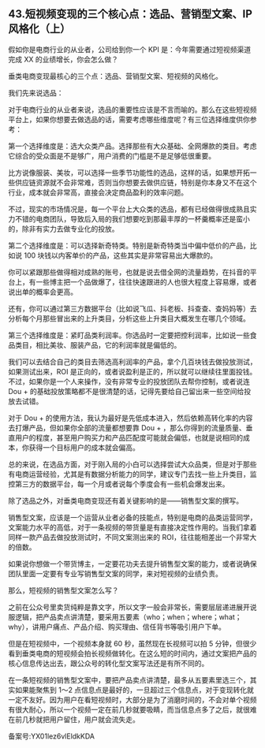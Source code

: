 ## 43.短视频变现的三个核心点：选品、营销型文案、IP 风格化（上）
假如你是电商行业的从业者，公司给到你一个 KPI 是：今年需要通过短视频渠道完成 XX 的业绩增长，你会怎么做？


垂类电商变现最核心的三个点：选品、营销型文案、短视频的风格化。


我们先来说选品：


对于电商行业的从业者来说，选品的重要性应该是不言而喻的。那么在这些短视频平台上，如果你想要去做选品的话，需要考虑哪些维度呢？有三位选择维度供你参考：


第一个选择维度是：选大众类产品。选择那些有大众基础、全网爆款的类目。考虑它综合的受众面是不是够广，用户消费的门槛是不是足够低很重要。


比方说像服装、美妆，可以选择一些季节功能性的选品，这样的话，如果想开拓一些供应链资源就不会非常难，否则当你想要去做供应链，特别是你本身又不在这个行业，成本就会非常高，直接会决定商品盈利的效率问题。


不过，现实的市场情况是，每一个平台上大众类的选品，都有已经做得很成熟且实力不错的电商团队，导致后入局的我们想要吃到那最丰厚的一杯羹概率还是蛮小的，除非有实力去做专业化的投放。


第二个选择维度是：可以选择新奇特类。特别是新奇特类当中偏中低价的产品，比如说 100 块钱以内客单价的产品，这些其实是非常容易出大爆款的。


你可以紧跟那些做得相对成熟的账号，也就是说去借全网的流量趋势，在抖音的平台上，有一些博主把一个品做爆了，往往快速跟进的人也很大程度上容易爆，或者说出单的概率会更高。


还有，你可以通过第三方数据平台（比如说飞瓜、抖老板、抖查查、查妈妈等）去分析每个月那些冒出来的上升类目，分析这些上升类目大概发生在哪几个领域。


第三个选择维度是：紧盯品类利润率。你选品时一定要把控利润率，比如说一些食品类目，相比美妆、服装产品，它的利润率就是偏低的。


我们可以去结合自己的类目去筛选高利润率的产品，拿个几百块钱去做投放测试，如果测试出来，ROI 是正向的，或者说盈利是正的，所以就可以继续往里面投钱。不过，如果你是一个人来操作，没有非常专业的投放团队去帮你控制，或者说连 Dou + 的基础投放策略都不是很清楚的话，记得先要给自己留出来一些空间给投放去试错。


对于 Dou + 的使用方法，我认为最好是先低成本进入，然后依赖高转化率的内容去打爆产品，但如果你全部的流量都想要靠 Dou + ，那么你得到的流量质量、垂直用户的程度，甚至用户购买力和产品匹配度可能就会偏低，也就是说相同的成本，你获得一个目标用户的成本就会偏高。


总的来说，在选品方面，对于刚入局的小白可以选择尝试大众品类，但是对于那些有电商运营经验，尤其是有数据分析能力的同学，建议专门去找一些上升类目，监控第三方的数据平台，每一个月或者说每个季度会有一些机会爆发出来。


除了选品之外，对垂类电商变现还有着关键影响的是——销售型文案的撰写。


销售型文案，应该是一个运营从业者必备的技能点，特别是电商的品类运营同学，文案能力水平的高低，对于一条视频的带货量是有直接决定性作用的。当我们拿着同样一款产品去做投放测试时，不同文案测出来的 ROI，往往能相差出一个非常大的倍数。


如果说你想做一个带货博主，一定要花功夫去提升销售型文案的能力，或者说确保团队里面一定要有专业写销售型文案的同学，来对短视频的业绩负责。


那么，短视频的销售型文案怎么写？


之前在公众号里卖货纯粹是靠文字，所以文字一般会非常长，需要层层递进展开说服逻辑，把产品卖点讲清楚，要采用五要素（who；when；where；what；why），讲用户痛点、产品介绍、购买理由、信任背书等吸引用户下单。


但是在短视频中，一个视频本身就 60 秒，虽然现在长视频可以拍 5 分钟，但很少看到垂类电商的短视频会拍长视频做转化。在这么短的时间内，通过文案把产品的核心信息传达出去，跟公众号的转化型文案写法还是有所不同的。


在一条短视频的销售型文案中，要把产品卖点讲清楚，最多从五要素里选三个，其实如果能聚焦到 1～2 点信息点是最好的，一旦超过三个信息点，对于变现转化就一定不友好。因为用户在看短视频时，大部分是为了消磨时间的，不会对单个视频有很大耐心，所以一个视频一定在前几秒就要吸睛，而当信息点多了之后，就很难在前几秒就把用户留住，用户就会流失走。


备案号:YX01lez6vlEldkKDA

